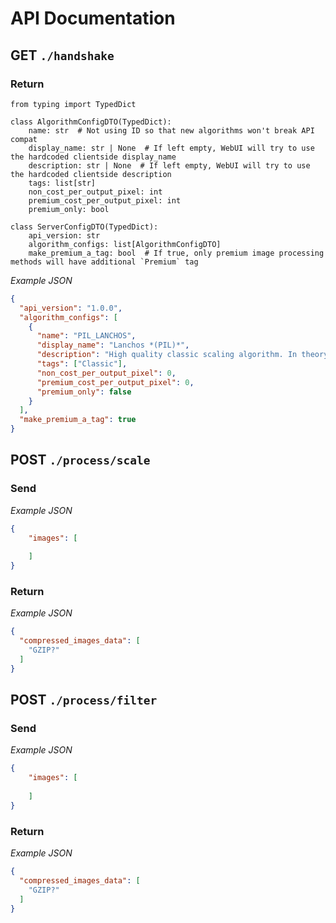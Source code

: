 # API Documentation



## GET `./handshake`

### Return

```PY
from typing import TypedDict

class AlgorithmConfigDTO(TypedDict):
    name: str  # Not using ID so that new algorithms won't break API compat
    display_name: str | None  # If left empty, WebUI will try to use the hardcoded clientside display_name
    description: str | None  # If left empty, WebUI will try to use the hardcoded clientside description
    tags: list[str]
    non_cost_per_output_pixel: int
    premium_cost_per_output_pixel: int
    premium_only: bool

class ServerConfigDTO(TypedDict):
    api_version: str
    algorithm_configs: list[AlgorithmConfigDTO]
    make_premium_a_tag: bool  # If true, only premium image processing methods will have additional `Premium` tag
```

*Example JSON*
```JSON
{
  "api_version": "1.0.0", 
  "algorithm_configs": [
    {
      "name": "PIL_LANCHOS",
      "display_name": "Lanchos *(PIL)*",
      "description": "High quality classic scaling algorithm. In theory best for both down and up scaling among classic algorithms.",
      "tags": ["Classic"],
      "non_cost_per_output_pixel": 0,
      "premium_cost_per_output_pixel": 0,
      "premium_only": false
    }
  ],
  "make_premium_a_tag": true
}
```

## POST `./process/scale`

### Send

*Example JSON*
```JSON
{
    "images": [
      
    ]
}
```

### Return

*Example JSON*
```JSON
{
  "compressed_images_data": [
    "GZIP?"
  ]
}
```

## POST `./process/filter`

### Send

*Example JSON*
```JSON
{
    "images": [
      
    ]
}
```

### Return

*Example JSON*
```JSON
{
  "compressed_images_data": [
    "GZIP?"
  ]
}
```